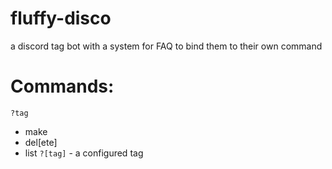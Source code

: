 # fluffy-disco
a discord tag bot with a system for FAQ to bind them to their own command

# Commands:
`?tag`
  - make
  - del[ete]
  - list
`?[tag]` - a configured tag
